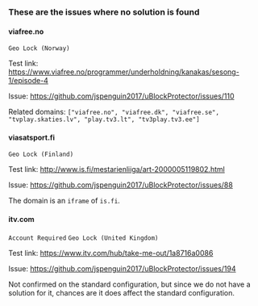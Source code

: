 ### These are the issues where no solution is found

#### viafree.no

`Geo Lock (Norway)`

Test link: https://www.viafree.no/programmer/underholdning/kanakas/sesong-1/episode-4

Issue: https://github.com/jspenguin2017/uBlockProtector/issues/110

Related domains: `["viafree.no", "viafree.dk", "viafree.se", "tvplay.skaties.lv", "play.tv3.lt", "tv3play.tv3.ee"]`

#### viasatsport.fi

`Geo Lock (Finland)`

Test link: http://www.is.fi/mestarienliiga/art-2000005119802.html

Issue: https://github.com/jspenguin2017/uBlockProtector/issues/88

The domain is an `iframe` of `is.fi`. 

#### itv.com

`Account Required` `Geo Lock (United Kingdom)`

Test link: https://www.itv.com/hub/take-me-out/1a8716a0086

Issue: https://github.com/jspenguin2017/uBlockProtector/issues/194

Not confirmed on the standard configuration, but since we do not have a solution for it, 
chances are it does affect the standard configuration. 
